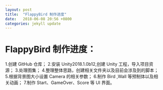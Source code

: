 ```yaml
---
layout: post
title:  "FlappyBird 制作进度"
date:   2018-06-08 20:56 +0800
categories: jekyll update
---
```

# FlappyBird 制作进度：

1.创建 GitHub 仓库；
2.安装 Unity2018.1.0b12,创建 Unity 工程，导入项目资源；
3.处理图集；
4.整理整体思路，创建相关文件夹以及目前会涉及到的脚本；
5.根据背景图大小设置 Camera 的相关参数；
6.制作 Bird ,Wall 等预制体以及相关动画；
7.制作 Start、GameOver、Score 等 UI 界面。
